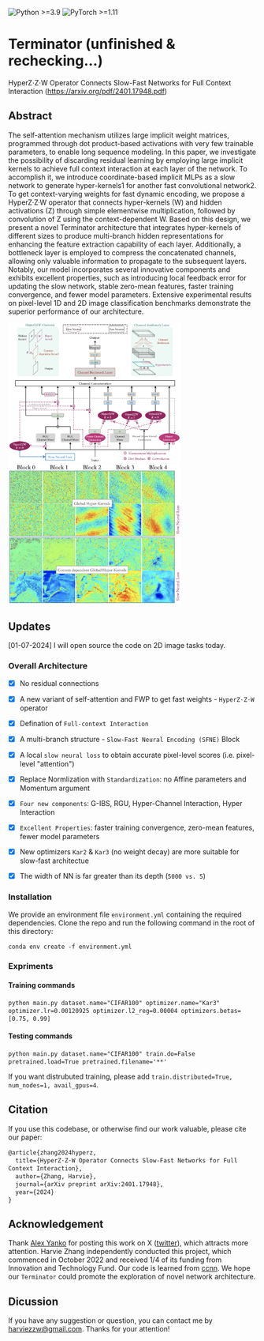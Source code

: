 ![Python >=3.9](https://img.shields.io/badge/Python->=3.8-blue.svg)
![PyTorch >=1.11](https://img.shields.io/badge/PyTorch->=1.1-yellow.svg)


# Terminator (unfinished & rechecking...)
 
HyperZ⋅Z⋅W Operator Connects Slow-Fast Networks for Full Context Interaction (https://arxiv.org/pdf/2401.17948.pdf)


## Abstract
The self-attention mechanism utilizes large implicit weight matrices, programmed through dot product-based
activations with very few trainable parameters, to enable long sequence modeling. In this paper, we investigate the
possibility of discarding residual learning by employing large implicit kernels to achieve full context interaction at
each layer of the network. To accomplish it, we introduce coordinate-based implicit MLPs as a slow network to
generate hyper-kernels1 for another fast convolutional network2. To get context-varying weights for fast dynamic encoding, 
we propose a HyperZ·Z·W operator that connects hyper-kernels (W) and hidden activations (Z) through simple elementwise multiplication, 
followed by convolution of Z using the context-dependent W. Based on this design, we present a novel Terminator architecture that integrates
hyper-kernels of different sizes to produce multi-branch hidden representations for enhancing the feature extraction capability of each layer. 
Additionally, a bottleneck layer is employed to compress the concatenated channels, allowing only valuable information to propagate to the subsequent layers. 
Notably, our model incorporates several innovative components and exhibits excellent properties, such as introducing local feedback error for updating the slow
network, stable zero-mean features, faster training convergence, and fewer model parameters. Extensive experimental results on 
pixel-level 1D and 2D image classification benchmarks demonstrate the superior performance of our architecture.


<img src="./assets/sfne.png" width="350">                         <img src="./assets/pixel-level-score.png" width="350">


## Updates

[01-07-2024] I will open source the code on 2D image tasks today. 


### Overall Architecture
- [x] No residual connections
- [x] A new variant of self-attention and FWP to get fast weights - `HyperZ⋅Z⋅W` operator
- [x] Defination of `Full-context Interaction`
- [x] A multi-branch structure - `Slow-Fast Neural Encoding (SFNE)` Block
- [x] A local `slow neural loss` to obtain accurate pixel-level scores (i.e. pixel-level "attention")
- [x] Replace Normlization with `Standardization`: no Affine parameters and Momentum argument
- [x] `Four new components`: G-IBS, RGU, Hyper-Channel Interaction, Hyper Interaction
- [x] `Excellent Properties`: faster training convergence, zero-mean features, fewer model parameters
- [x] New optimizers `Kar2` & `Kar3` (no weight decay) are more suitable for slow-fast architectue
- [x] The width of NN is far greater than its depth (`5000 vs. 5`) 


### Installation

We provide an environment file ``environment.yml`` containing the required dependencies. Clone the repo and run the following command in the root of this directory:
```
conda env create -f environment.yml
```

### Expriments

#### Training commands
```shell
python main.py dataset.name="CIFAR100" optimizer.name="Kar3" optimizer.lr=0.00120925 optimizer.l2_reg=0.00004 optimizers.betas=[0.75, 0.99]
```

#### Testing commands
```shell
python main.py dataset.name="CIFAR100" train.do=False pretrained.load=True pretrained.filename='**'
```

If you want distrubuted training, please add ```train.distributed=True, num_nodes=1, avail_gpus=4```.


## Citation
If you use this codebase, or otherwise find our work valuable, please cite our paper:
```
@article{zhang2024hyperz,
  title={HyperZ⋅Z⋅W Operator Connects Slow-Fast Networks for Full Context Interaction},
  author={Zhang, Harvie},
  journal={arXiv preprint arXiv:2401.17948},
  year={2024}
}
```


## Acknowledgement
Thank [Alex Yanko](https://x.com/LeopolisDream) for posting this work on X ([twitter](https://x.com/LeopolisDream/status/1804627325583327358)), which attracts more attention. Harvie Zhang independently conducted this project, which commenced in October 2022 and received 1/4 of its funding from Innovation and Technology Fund. Our code is learned from [ccnn](https://github.com/david-knigge/ccnn). We hope our `Terminator` could promote the exploration of novel network architecture.


## Dicussion

If you have any suggestion or question, you can contact me by harviezzw@gmail.com. Thanks for your attention!

